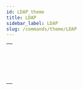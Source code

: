 ```yaml
---
id: LDAP_theme
title: LDAP
sidebar_label: LDAP
slug: /commands/theme/LDAP
---
```



||
|---|
|[<!-- INCLUDE #_command_.LDAP LOGIN.Syntax -->](../../commands-legacy/ldap-login.md)<br/>|
|[<!-- INCLUDE #_command_.LDAP LOGOUT.Syntax -->](../../commands-legacy/ldap-logout.md)<br/>|
|[<!-- INCLUDE #_command_.LDAP Search.Syntax -->](../../commands-legacy/ldap-search.md)<br/>|
|[<!-- INCLUDE #_command_.LDAP SEARCH ALL.Syntax -->](../../commands-legacy/ldap-search-all.md)<br/>|
